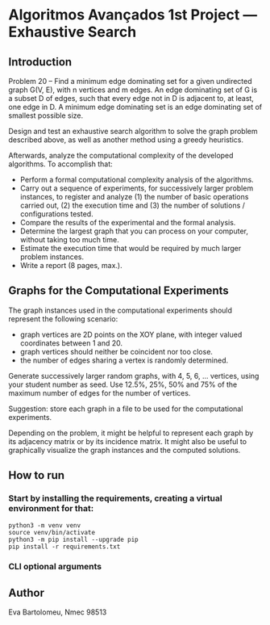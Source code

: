 # Algoritmos Avançados 1st Project — Exhaustive Search

## Introduction

Problem 20 – Find a minimum edge dominating set for a given undirected graph G(V, E), with n vertices and m edges. An edge dominating set of G is a subset D of edges, such that every edge not in D is adjacent to, at least, one edge in D. A minimum edge dominating set is an edge dominating set of smallest possible size.

Design and test an exhaustive search algorithm to solve the graph problem described above, as well as another method using a greedy heuristics.

Afterwards, analyze the computational complexity of the developed algorithms. To accomplish that:
* Perform a formal computational complexity analysis of the algorithms.
* Carry out a sequence of experiments, for successively larger problem instances, to register and analyze (1) the number of basic operations carried out, (2) the execution time and (3) the number of solutions / configurations tested.
* Compare the results of the experimental and the formal analysis.
* Determine the largest graph that you can process on your computer, without taking too much time.
* Estimate the execution time that would be required by much larger problem instances.
* Write a report (8 pages, max.).

## Graphs for the Computational Experiments

The graph instances used in the computational experiments should represent the following scenario:
* graph vertices are 2D points on the XOY plane, with integer valued coordinates between 1 and 20.
* graph vertices should neither be coincident nor too close.
* the number of edges sharing a vertex is randomly determined.

Generate successively larger random graphs, with 4, 5, 6, ... vertices, using your student number as seed.
Use 12.5%, 25%, 50% and 75% of the maximum number of edges for the number of vertices.

Suggestion: store each graph in a file to be used for the computational experiments.

Depending on the problem, it might be helpful to represent each graph by its adjacency matrix or by its incidence matrix.
It might also be useful to graphically visualize the graph instances and the computed solutions.

## How to run

### Start by installing the requirements, creating a virtual environment for that:
```
python3 -m venv venv
source venv/bin/activate
python3 -m pip install --upgrade pip
pip install -r requirements.txt
```

### CLI optional arguments 

## Author
Eva Bartolomeu, Nmec 98513